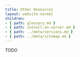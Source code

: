 ```yaml
---
title: Other Resources
layout: website-normal
children:
- { path: glossary.md }
- { path: install-on-server.md }
- { path: ../meta/versions.md }
- { path: ../meta/sitemap.md }
---
```


TODO

